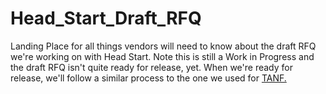 # Head_Start_Draft_RFQ
Landing Place for all things vendors will need to know about the draft RFQ we're working on with Head Start. Note this is still a Work in Progress and the draft RFQ isn't quite ready for release, yet. When we're ready for release, we'll follow a similar process to the one we used for [TANF.](https://github.com/18F/tdrs-app-rfq)

